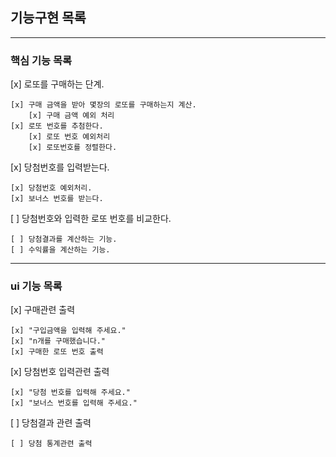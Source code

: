 ## 기능구현 목록 
<hr/>

### 핵심 기능 목록  

[x] 로또를 구매하는 단계.
    
    [x] 구매 금액을 받아 몇장의 로또를 구매하는지 계산.
        [x] 구매 금액 예외 처리
    [x] 로또 번호를 추첨한다.
        [x] 로또 번호 예외처리
        [x] 로또번호를 정렬한다.

[x] 당첨번호를 입력받는다.
    
    [x] 당첨번호 예외처리.
    [x] 보너스 번호를 받는다.

[ ] 당첨번호와 입력한 로또 번호를 비교한다.

    [ ] 당첨결과를 계산하는 기능.
    [ ] 수익률을 계산하는 기능. 

<hr/>

### ui 기능 목록
[x] 구매관련 출력

    [x] "구입금액을 입력해 주세요."
    [x] "n개를 구매했습니다."
    [x] 구매한 로또 번호 출력

[x] 당첨번호 입력관련 출력

    [x] "당첨 번호를 입력해 주세요."
    [x] "보너스 번호를 입력해 주세요."

[ ] 당첨결과 관련 출력

    [ ] 당첨 통계관련 출력

 